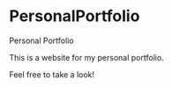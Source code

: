 # PersonalPortfolio
Personal Portfolio

This is a website for my personal portfolio.

Feel free to take a look!
